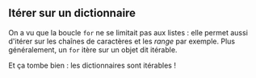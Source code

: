 ## Itérer sur un dictionnaire

On a vu que la boucle `for` ne se limitait pas aux listes : elle permet aussi d'itérer sur les chaînes de caractères et les _range_ par exemple.
Plus généralement, un `for` itère sur un objet dit itérable.

Et ça tombe bien : les dictionnaires sont itérables !
